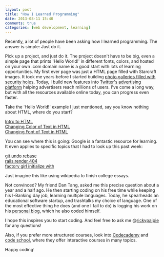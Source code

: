 ```yaml
---
layout: post
title: "How I Learned Programming"
date: 2013-08-11 15:40
comments: true
categories: [web development, learning]
---
```


Recently, a lot of people have been asking how I learned programming. The answer is simple: Just do it.

Pick up a project, and just do it. The project doesn't have to be big, even a simple page that prints 'Hello World!' in different fonts, colors, and hosted on your own .com domain name is a good start with lots of learning opportunities. My first ever page was just a HTML page filled with Starcraft images. It took me years before I started building [photo galleries filled with security holes](https://github.com/rickypai/oh-nostalgia/tree/master/gallerytest). Today, I build new features into [Twitter's advertising platform](https://ads.twitter.com/) helping advertisers reach millions of users. I've come a long way, but with all the resources available online today, you can progress even faster.

Take the 'Hello World!' example I just mentioned, say you know nothing about HTML, where do you start?

[Intro to HTML](https://www.google.com/search?btnG=1&pws=0&q=intro+to+html)<br>
[Changing Color of Text in HTML](https://www.google.com/search?btnG=1&pws=0&q=changing+color+of+text+in+html)<br>
[Changing Font of Text in HTML](https://www.google.com/search?btnG=1&pws=0&q=changing+font+of+text+in+html)

You can see where this is going: Google is a fantastic resource for learning. It even applies to specific topics that I had to look up this past week:

[git undo rebase](https://www.google.com/search?btnG=1&pws=0&q=git+undo+rebase)<br>
[rails render 404](https://www.google.com/search?q=rails+render+404&hl=en)<br>
[factory girl initialize with](https://www.google.com/search?q=factory+girl+initialize_with)

Just imagine this like using wikipedia to finish college essays.

Not convinced? My friend Dan Tang, asked me this precise question about a year and a half ago. He then starting coding on his free time while keeping his I-Banking day job, learning multiple languages. Today, he spearheads an educational software startup, and trashtalks my choice of language. One of the most effective thing he does (and one I fail to do) is logging his work on his [personal blog](http://dancodingblog.herokuapp.com/blog), which he also coded himself.

I hope this inspires you to start coding. And feel free to ask me @[rickypaipie](https://twitter.com/rickypaipie) for any questions!

Also, if you prefer more structured courses, look into [Codecademy](http://www.codecademy.com/) and [code school](http://www.codeschool.com/), where they offer interactive courses in many topics.

Happy coding!